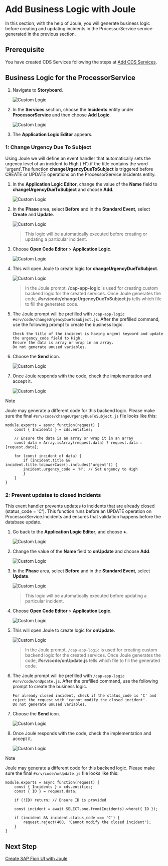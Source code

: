 # Add Business Logic with Joule

In this section, with the help of Joule, you will generate business logic before creating and updating incidents in the ProcessorService service generated in the previous section.

## Prerequisite

You have created CDS Services following the steps at [Add CDS Services](generate-service.md).

## Business Logic for the ProcessorService

1. Navigate to **Storyboard**.

    ![Custom Logic](../../build-code/images/custom-logic/storyboard.png)

2. In the **Services** section, choose the **Incidents** entity under **ProcessorService** and then choose **Add Logic**.

    ![Custom Logic](../../build-code/images/custom-logic/add_logic_click.png)

3. The **Application Logic Editor** appears.

### 1: Change Urgency Due To Subject
Using Joule we will define an event handler that automatically sets the urgency level of an incident to High ('H') if the title contains the word 'urgent'.The function **changeUrgencyDueToSubject** is triggered before CREATE or UPDATE operations on the ProcessorService.Incidents entity. 
1. In the **Application Logic Editor**, change the value of the **Name** field to **changeUrgencyDueToSubject** and choose **Add**.

    ![Custom Logic](../../build-code/images/custom-logic/logic1_name.png)

2. In the **Phase** area, select **Before** and in the **Standard Event**, select **Create** and **Update**.

    ![Custom Logic](../../build-code/images/custom-logic/logic1_phase.png)

    > This logic will be automatically executed before creating or updating a particular incident.

3. Choose **Open Code Editor** > **Application Logic**.

    ![Custom Logic](../../build-code/images/custom-logic/logic1_openeditor.png)

4. This will open Joule to create logic for **changeUrgencyDueToSubject**.

    ![Custom Logic](../../build-code/images/custom-logic/logic1_joulestart.png)

    > In the Joule prompt, **/cap-app-logic** is used for creating custom backend logic for the created services. Once Joule generates the code, **#srv/code/changeUrgencyDueToSubject.js** tells which file to fill the generated code.

5. The Joule prompt will be prefilled with `/cap-app-logic #srv/code/changeUrgencyDueToSubject.js`. After the prefilled command, use the following prompt to create the business logic.

    ```
    Check the title of the incident is having urgent keyword and update the urgency_code field to High.
    Ensure the data is array or wrap in an array.
    Do not generate unused variables.
    ```
    
6. Choose the **Send** icon.

    ![Custom Logic](../../build-code/images/newprompts/logic1.png)

7. Once Joule responds with the code, check the implementation and accept it. 

    ![Custom Logic](../../build-code/images/custom-logic/logic1_code.png)

> [!Note]
> Joule may generate a different code for this backend logic. Please make sure the final `#srv/code/changeUrgencyDueToSubject.js` file looks like this: 


    module.exports = async function(request) {
        const { Incidents } = cds.entities;
        
        // Ensure the data is an array or wrap it in an array
        const data = Array.isArray(request.data) ? request.data : [request.data];

        for (const incident of data) {
            if (incident.title && incident.title.toLowerCase().includes('urgent')) {
            incident.urgency_code = 'H'; // Set urgency to High
            }
        }
    }


### 2: Prevent updates to closed incidents
This event handler prevents updates to incidents that are already closed (status_code = 'C'). This function runs before an UPDATE operation on ProcessorService.Incidents and ensures that validation happens before the database update.

1. Go back to the **Application Logic Editor**, and choose **+**.

    ![Custom Logic](../../build-code/images/custom-logic/logic2_openeditor.png)

2. Change the value of the **Name** field to **onUpdate** and choose **Add**.

    ![Custom Logic](../../build-code/images/custom-logic/logic2_name.png)

3. In the **Phase** area, select **Before** and in the **Standard Event**, select **Update**.

    ![Custom Logic](../../build-code/images/custom-logic/logic2_phase.png)

    > This logic will be automatically executed before updating a particular incident.

4. Choose **Open Code Editor** > **Application Logic**.

    ![Custom Logic](../../build-code/images/custom-logic/logic2_logic.png)

5. This will open Joule to create logic for **onUpdate**.

    ![Custom Logic](../../build-code/images/custom-logic/logic2_joulestart.png)

    > In the Joule prompt, `/cap-app-logic` is used for creating custom backend logic for the created services. Once Joule generates the code, **#srv/code/onUpdate.js** tells which file to fill the generated code.

6. The Joule prompt will be prefilled with `/cap-app-logic #srv/code/onUpdate.js`. After the prefilled command, use the following prompt to create the business logic.

    ```
    For already closed incident, check if the status_code is 'C' and reject the request with 'cannot modify the closed incident'. 
    Do not generate unused variables.
    ```
    
7. Choose the **Send** icon.

    ![Custom Logic](../../build-code/images/newprompts/logic2.png)

8. Once Joule responds with the code, check the implementation and accept it. 

    ![Custom Logic](../../build-code/images/custom-logic/logic2_code.png)

> [!Note]
> Joule may generate a different code for this backend logic. Please make sure the final `#srv/code/onUpdate.js` file looks like this: 


    module.exports = async function(request) {
        const { Incidents } = cds.entities;
        const { ID } = request.data;

        if (!ID) return; // Ensure ID is provided

        const incident = await SELECT.one.from(Incidents).where({ ID });

        if (incident && incident.status_code === 'C') {
            request.reject(400, 'Cannot modify the closed incident');
        }
    }
    
## Next Step

[Create SAP Fiori UI with Joule](./fiori-ui.md)









